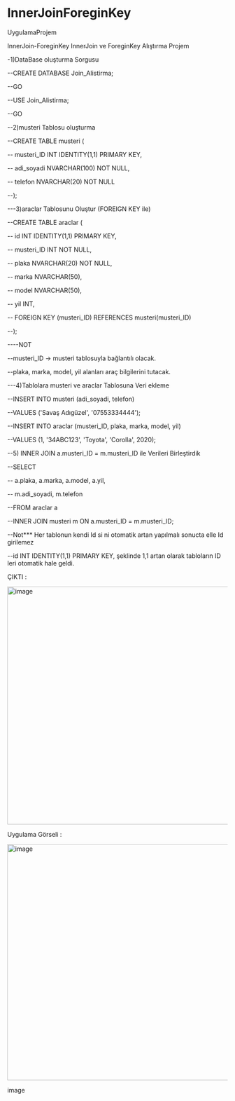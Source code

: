 # InnerJoinForeginKey
UygulamaProjem

InnerJoin-ForeginKey
InnerJoin ve ForeginKey Alıştırma Projem

-1)DataBase oluşturma Sorgusu

--CREATE DATABASE Join_Alistirma;

--GO

--USE Join_Alistirma;

--GO

--2)musteri Tablosu oluşturma

--CREATE TABLE musteri (

-- musteri_ID INT IDENTITY(1,1) PRIMARY KEY,

-- adi_soyadi NVARCHAR(100) NOT NULL,

-- telefon NVARCHAR(20) NOT NULL

--);

---3)araclar Tablosunu Oluştur (FOREIGN KEY ile)

--CREATE TABLE araclar (

-- id INT IDENTITY(1,1) PRIMARY KEY,

-- musteri_ID INT NOT NULL,

-- plaka NVARCHAR(20) NOT NULL,

-- marka NVARCHAR(50),

-- model NVARCHAR(50),

-- yil INT,

-- FOREIGN KEY (musteri_ID) REFERENCES musteri(musteri_ID)

--);

----NOT

--musteri_ID → musteri tablosuyla bağlantılı olacak.

--plaka, marka, model, yil alanları araç bilgilerini tutacak.

---4)Tablolara musteri ve araclar Tablosuna Veri ekleme

--INSERT INTO musteri (adi_soyadi, telefon)

--VALUES ('Savaş Adıgüzel', '07553334444');

--INSERT INTO araclar (musteri_ID, plaka, marka, model, yil)

--VALUES (1, '34ABC123', 'Toyota', 'Corolla', 2020);

--5) INNER JOIN a.musteri_ID = m.musteri_ID ile Verileri Birleştirdik

--SELECT

-- a.plaka, a.marka, a.model, a.yil,

-- m.adi_soyadi, m.telefon

--FROM araclar a

--INNER JOIN musteri m ON a.musteri_ID = m.musteri_ID;

--Not*** Her tablonun kendi Id si ni otomatik artan yapılmalı sonucta elle Id girilemez

--id INT IDENTITY(1,1) PRIMARY KEY, şeklinde 1,1 artan olarak tabloların ID leri otomatik hale geldi.

ÇIKTI :

<img width="798" height="543" alt="image" src="https://github.com/user-attachments/assets/aafc93ac-0156-461a-81fb-e98ed5e5baad" />


Uygulama Görseli :


<img width="834" height="539" alt="image" src="https://github.com/user-attachments/assets/a69787a0-f897-45eb-8996-706482058991" />


image

